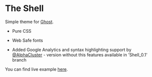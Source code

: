 # The Shell

Simple theme for [Ghost](http://github.com/tryghost/ghost/).

* Pure CSS
* Web Safe fonts

* Added Google Analytics and syntax highlighting support by [@AlphaCluster](https://github.com/AlphaCluster) - version without this features available in 'Shell_0.1' branch



You can find live example [here](http://ghostintheshell.co/).



